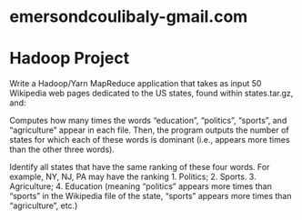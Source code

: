 # emersondcoulibaly-gmail.com
Hadoop Project
==============
Write a Hadoop/Yarn MapReduce application that takes as input 50 Wikipedia web pages dedicated to the US states, found within states.tar.gz, and:

Computes how many times the words “education”, “politics”, “sports”, and “agriculture” appear in each file. Then, the program outputs the number of states for which each of these words is dominant (i.e., appears more times than the other three words).

Identify all states that have the same ranking of these four words. For example, NY, NJ, PA may have the ranking 1. Politics; 2. Sports. 3. Agriculture; 4. Education (meaning “politics” appears more times than “sports” in the Wikipedia file of the state, “sports” appears more times than “agriculture”, etc.)
